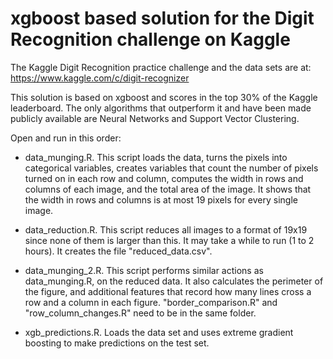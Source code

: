 # xgboost based solution for the Digit Recognition challenge on Kaggle
The Kaggle Digit Recognition practice challenge and the data sets are at: https://www.kaggle.com/c/digit-recognizer

This solution is based on xgboost and scores in the top 30% of the Kaggle leaderboard. The only algorithms that outperform it and have been made publicly available are Neural Networks and Support Vector Clustering.

Open and run in this order:

- data_munging.R. This script loads the data, turns the pixels into categorical variables, creates variables that count the number of pixels turned on in each row and column, computes the width in rows and columns of each image, and the total area of the image. It shows that the width in rows and columns is at most 19 pixels for every single image.

- data_reduction.R. This script reduces all images to a format of 19x19 since none of them is larger than this. It may take a while to run (1 to 2 hours). It creates the file "reduced_data.csv".

- data_munging_2.R. This script performs similar actions as data_munging.R, on the reduced data. It also calculates the perimeter of the figure, and additional features that record how many lines cross a row and a column in each figure. "border_comparison.R" and "row_column_changes.R" need to be in the same folder.

- xgb_predictions.R. Loads the data set and uses extreme gradient boosting to make predictions on the test set.
